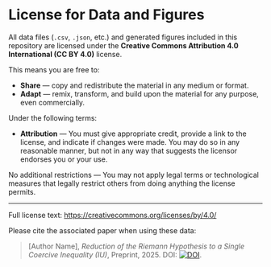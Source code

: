 # License for Data and Figures

All data files (`.csv`, `.json`, etc.) and generated figures included in this repository
are licensed under the **Creative Commons Attribution 4.0 International (CC BY 4.0)** license.

This means you are free to:

- **Share** — copy and redistribute the material in any medium or format.
- **Adapt** — remix, transform, and build upon the material for any purpose, even commercially.

Under the following terms:

- **Attribution** — You must give appropriate credit, provide a link to the license, and indicate
  if changes were made. You may do so in any reasonable manner, but not in any way that suggests
  the licensor endorses you or your use.

No additional restrictions — You may not apply legal terms or technological measures that legally
restrict others from doing anything the license permits.

---

Full license text: https://creativecommons.org/licenses/by/4.0/

Please cite the associated paper when using these data:

> [Author Name], *Reduction of the Riemann Hypothesis to a Single Coercive Inequality (IU)*,
> Preprint, 2025. DOI: [![DOI](https://zenodo.org/badge/1059098901.svg)](https://doi.org/10.5281/zenodo.17149032).
